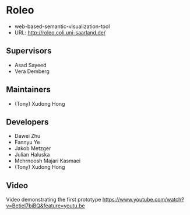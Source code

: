 # Roleo

* web-based-semantic-visualization-tool
* URL: http://roleo.coli.uni-saarland.de/

## Supervisors
* Asad Sayeed
* Vera Demberg

## Maintainers
* (Tony) Xudong Hong

## Developers
* Dawei Zhu
* Fannyu Ye
* Jakob Metzger
* Julian Haluska
* Mehrnoosh Majari Kasmaei
* (Tony) Xudong Hong

## Video
 Video demonstrating the first prototype
 https://www.youtube.com/watch?v=BetieI7biBQ&feature=youtu.be
